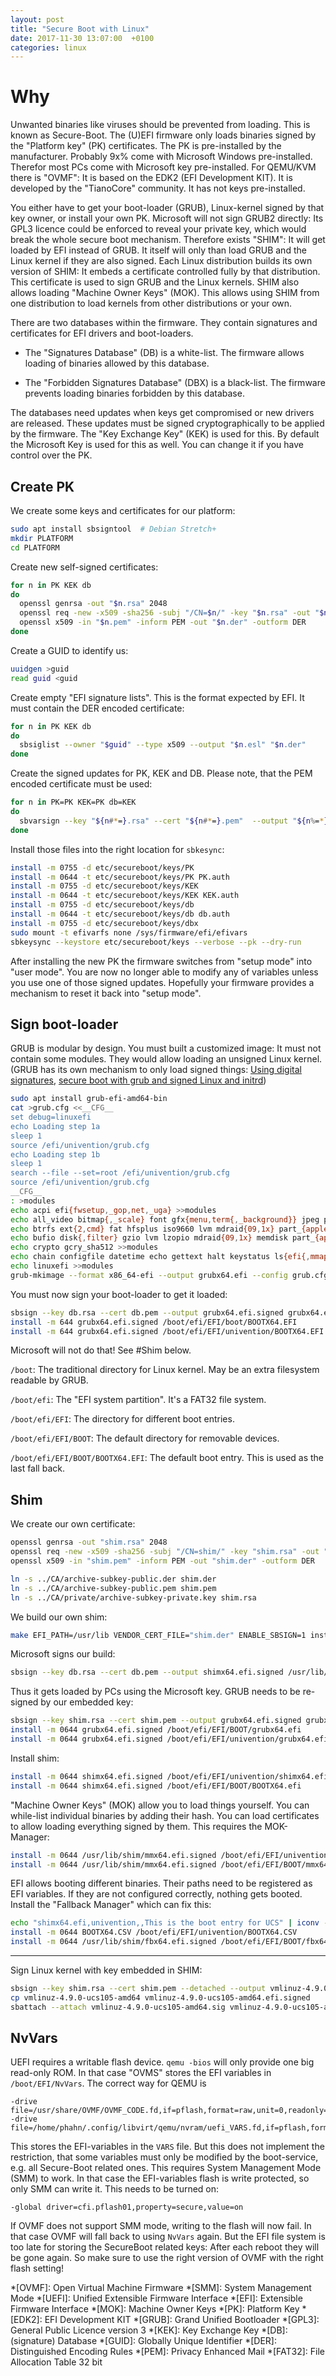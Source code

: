 ```yaml
---
layout: post
title: "Secure Boot with Linux"
date: 2017-11-30 13:07:00  +0100
categories: linux
---
```


Why
===
Unwanted binaries like viruses should be prevented from loading.
This is known as Secure-Boot.
The (U)EFI firmware only loads binaries signed by the "Platform key" (PK) certificates.
The PK is pre-installed by the manufacturer.
Probably 9x% come with Microsoft Windows pre-installed.
Therefor most PCs come with Microsoft key pre-installed.
For QEMU/KVM there is "OVMF":
It is based on the EDK2 (EFI Development KIT).
It is developed by the "TianoCore" community.
It has not keys pre-installed.

You either have to get your boot-loader (GRUB), Linux-kernel signed by that key owner, or install your own PK.
Microsoft will not sign GRUB2 directly:
Its GPL3 licence could be enforced to reveal your private key, which would break the whole secure boot mechanism.
Therefore exists "SHIM":
It will get loaded by EFI instead of GRUB.
It itself will only than load GRUB and the Linux kernel if they are also signed.
Each Linux distribution builds its own version of SHIM:
It embeds a certificate controlled fully by that distribution.
This certificate is used to sign GRUB and the Linux kernels.
SHIM also allows loading "Machine Owner Keys" (MOK).
This allows using SHIM from one distribution to load kernels from other distributions or your own.

There are two databases within the firmware.
They contain signatures and certificates for EFI drivers and boot-loaders.

* The "Signatures Database" (DB) is a white-list.
  The firmware allows loading of binaries allowed by this database.

* The "Forbidden Signatures Database" (DBX) is a black-list.
  The firmware prevents loading binaries forbidden by this database.

The databases need updates when keys get compromised or new drivers are released.
These updates must be signed cryptographically to be applied by the firmware.
The "Key Exchange Key" (KEK) is used for this.
By default the Microsoft Key is used for this as well.
You can change it if you have control over the PK.

Create PK
---------
We create some keys and certificates for our platform:

```bash
sudo apt install sbsigntool  # Debian Stretch+
mkdir PLATFORM
cd PLATFORM
```

Create new self-signed certificates:

```bash
for n in PK KEK db
do
  openssl genrsa -out "$n.rsa" 2048
  openssl req -new -x509 -sha256 -subj "/CN=$n/" -key "$n.rsa" -out "$n.pem" -days 7300
  openssl x509 -in "$n.pem" -inform PEM -out "$n.der" -outform DER
done
```

Create a GUID to identify us:

```bash
uuidgen >guid
read guid <guid
```

Create empty "EFI signature lists".
This is the format expected by EFI.
It must contain the DER encoded certificate:

```bash
for n in PK KEK db
do
  sbsiglist --owner "$guid" --type x509 --output "$n.esl" "$n.der"
done
```

Create the signed updates for PK, KEK and DB.
Please note, that the PEM encoded certificate must be used:

```bash
for n in PK=PK KEK=PK db=KEK
do
  sbvarsign --key "${n#*=}.rsa" --cert "${n#*=}.pem"  --output "${n%=*}.auth" "${n%=*}" "${n%=*}.esl"
done
```

Install those files into the right location for `sbkesync`:

```bash
install -m 0755 -d etc/secureboot/keys/PK
install -m 0644 -t etc/secureboot/keys/PK PK.auth
install -m 0755 -d etc/secureboot/keys/KEK
install -m 0644 -t etc/secureboot/keys/KEK KEK.auth
install -m 0755 -d etc/secureboot/keys/db
install -m 0644 -t etc/secureboot/keys/db db.auth
install -m 0755 -d etc/secureboot/keys/dbx
sudo mount -t efivarfs none /sys/firmware/efi/efivars
sbkeysync --keystore etc/secureboot/keys --verbose --pk --dry-run
```

After installing the new PK the firmware switches from "setup mode" into "user mode".
You are now no longer able to modify any of variables unless you use one of those signed updates.
Hopefully your firmware provides a mechanism to reset it back into "setup mode".

Sign boot-loader
----------------
GRUB is modular by design.
You must built a customized image:
It must not contain some modules.
They would allow loading an unsigned Linux kernel.
(GRUB has its own mechanism to only load signed things: [Using digital signatures](https://www.gnu.org/software/grub/manual/grub/html_node/Using-digital-signatures.html#Using-digital-signatures), [secure boot with grub and signed Linux and initrd](https://ruderich.org/simon/notes/secure-boot-with-grub-and-signed-linux-and-initrd))

```bash
sudo apt install grub-efi-amd64-bin
cat >grub.cfg <<__CFG__
set debug=linuxefi
echo Loading step 1a
sleep 1
source /efi/univention/grub.cfg
echo Loading step 1b
sleep 1
search --file --set=root /efi/univention/grub.cfg
source /efi/univention/grub.cfg
__CFG__
: >modules
echo acpi efi{fwsetup,_gop,net,_uga} >>modules
echo all_video bitmap{,_scale} font gfx{menu,term{,_background}} jpeg png video{,_bochs,_cirrus,_colors,_fb} >>modules
echo btrfs ext{2,cmd} fat hfsplus iso9660 lvm mdraid{09,1x} part_{apple,gpt,msdos} >>modules
echo bufio disk{,filter} gzio lvm lzopio mdraid{09,1x} memdisk part_{apple,gpt,msdos} search{,_fs_{file,uuid},_label} >>modules
echo crypto gcry_sha512 >>modules
echo chain configfile datetime echo gettext halt keystatus ls{efi{,mmap,systab},sal} loadenv minicmd mmap net normal {password_,}pbkdf2 priority_queue reboot relocator sleep terminal test trig true >>modules
echo linuxefi >>modules
grub-mkimage --format x86_64-efi --output grubx64.efi --config grub.cfg --directory /usr/lib/grub/x86_64-efi --prefix /efi/boot $(<modules)
```

You must now sign your boot-loader to get it loaded:

```bash
sbsign --key db.rsa --cert db.pem --output grubx64.efi.signed grubx64.efi
install -m 644 grubx64.efi.signed /boot/efi/EFI/boot/BOOTX64.EFI
install -m 644 grubx64.efi.signed /boot/efi/EFI/univention/BOOTX64.EFI
```

Microsoft will not do that!
See #Shim below.

`/boot`:
	The traditional directory for Linux kernel.
	May be an extra filesystem readable by GRUB.

`/boot/efi`:
	The "EFI system partition".
	It's a FAT32 file system.

`/boot/efi/EFI`:
	The directory for different boot entries.

`/boot/efi/EFI/BOOT`:
	The default directory for removable devices.

`/boot/efi/EFI/BOOT/BOOTX64.EFI`:
	The default boot entry.
	This is used as the last fall back.

Shim
----
We create our own certificate:

```bash
openssl genrsa -out "shim.rsa" 2048
openssl req -new -x509 -sha256 -subj "/CN=shim/" -key "shim.rsa" -out "shim.pem" -days 7300
openssl x509 -in "shim.pem" -inform PEM -out "shim.der" -outform DER

ln -s ../CA/archive-subkey-public.der shim.der
ln -s ../CA/archive-subkey-public.pem shim.pem
ln -s ../CA/private/archive-subkey-private.key shim.rsa
```

We build our own shim:

```bash
make EFI_PATH=/usr/lib VENDOR_CERT_FILE="shim.der" ENABLE_SBSIGN=1 install-as-data
```

Microsoft signs our build:

```bash
sbsign --key db.rsa --cert db.pem --output shimx64.efi.signed /usr/lib/shim/shimx64.efi
```

Thus it gets loaded by PCs using the Microsoft key.
GRUB needs to be re-signed by our embedded key:

```bash
sbsign --key shim.rsa --cert shim.pem --output grubx64.efi.signed grubx64.efi
install -m 0644 grubx64.efi.signed /boot/efi/EFI/BOOT/grubx64.efi
install -m 0644 grubx64.efi.signed /boot/efi/EFI/univention/grubx64.efi
```

Install shim:

```bash
install -m 0644 shimx64.efi.signed /boot/efi/EFI/univention/shimx64.efi
install -m 0644 shimx64.efi.signed /boot/efi/EFI/BOOT/BOOTX64.efi
```

"Machine Owner Keys" (MOK) allow you to load things yourself.
You can while-list individual binaries by adding their hash.
You can load certificates to allow loading everything signed by them.
This requires the MOK-Manager:

```bash
install -m 0644 /usr/lib/shim/mmx64.efi.signed /boot/efi/EFI/univention/mmx64.efi
install -m 0644 /usr/lib/shim/mmx64.efi.signed /boot/efi/EFI/BOOT/mmx64.efi
```

EFI allows booting different binaries.
Their paths need to be registered as EFI variables.
If they are not configured correctly, nothing gets booted.
Install the "Fallback Manager" which can fix this:

```bash
echo "shimx64.efi,univention,,This is the boot entry for UCS" | iconv -t UCS-2LE >BOOTX64.CSV
install -m 0644 BOOTX64.CSV /boot/efi/EFI/univention/BOOTX64.CSV
install -m 0644 /usr/lib/shim/fbx64.efi.signed /boot/efi/EFI/BOOT/fbx64.efi
```

-----

Sign Linux kernel with key embedded in SHIM:

```bash
sbsign --key shim.rsa --cert shim.pem --detached --output vmlinuz-4.9.0-ucs105-amd64.sig vmlinuz-4.9.0-ucs105-amd64
cp vmlinuz-4.9.0-ucs105-amd64 vmlinuz-4.9.0-ucs105-amd64.efi.signed
sbattach --attach vmlinuz-4.9.0-ucs105-amd64.sig vmlinuz-4.9.0-ucs105-amd64.efi.signed
```

NvVars
------
UEFI requires a writable flash device.
`qemu -bios` will only provide one big read-only ROM.
In that case "OVMS" stores the EFI variables in `/boot/EFI/NvVars`.
The correct way for QEMU is
```
-drive file=/usr/share/OVMF/OVMF_CODE.fd,if=pflash,format=raw,unit=0,readonly=on
-drive file=/home/phahn/.config/libvirt/qemu/nvram/uefi_VARS.fd,if=pflash,format=raw,unit=1
```
This stores the EFI-variables in the `VARS` file.
But this does not implement the restriction, that some variables must only be modified by the boot-service, e.g. all Secure-Boot related ones.
This requires System Management Mode (SMM) to work.
In that case the EFI-variables flash is write protected, so only SMM can write it.
This needs to be turned on:
```
-global driver=cfi.pflash01,property=secure,value=on
```
If OVMF does not support SMM mode, writing to the flash will now fail.
In that case OVMF will fall back to using `NvVars` again.
But the EFI file system is too late for storing the SecureBoot related keys:
After each reboot they will be gone again.
So make sure to use the right version of OVMF with the right flash setting!

*[OVMF]: Open Virtual Machine Firmware
*[SMM]: System Management Mode
*[UEFI]: Unified Extensible Firmware Interface
*[EFI]: Extensible Firmware Interface
*[MOK]: Machine Owner Keys
*[PK]: Platform Key
*[EDK2]: EFI Development KIT
*[GRUB]: Grand Unified Bootloader
*[GPL3]: General Public Licence version 3
*[KEK]: Key Exchange Key
*[DB]: (signature) Database
*[GUID]: Globally Unique Identifier
*[DER]: Distinguished Encoding Rules
*[PEM]: Privacy Enhanced Mail
*[FAT32]: File Allocation Table 32 bit
